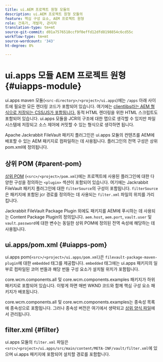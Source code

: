 ```yaml
---
title: ui.AEM 프로젝트 원형 모듈의
description: ui.AEM 프로젝트 원형 모듈의
feature: 핵심 구성 요소, AEM 프로젝트 원형
role: 건축가, 개발자, 관리자
translation-type: tm+mt
source-git-commit: d01a7576518ccf9f0effd12dfd8198854c6cd55c
workflow-type: tm+mt
source-wordcount: '343'
ht-degree: 0%

---
```



# ui.apps 모듈 AEM 프로젝트 원형 {#uiapps-module}

ui.apps maven 모듈(`<src-directory>/<project>/ui.apps`)에는 `/apps` 아래 사이트에 필요한 모든 렌더링 코드가 포함되어 있습니다. 여기에는 [clientlibs라는 AEM 형식으로 저장되는 CSS/JS가 포함됩니다.](uifrontend.md#clientlibs) 동적 HTML 렌더링을 위한 HTML 스크립트도 포함되어 있습니다. ui.apps 모듈을 JCR의 구조에 대한 맵으로 생각할 수 있지만 파일 시스템에 저장되고 소스 제어에 커밋할 수 있는 형식으로 생각하면 됩니다.

Apache Jackrabbit FileVault 패키지 플러그인은 ui.apps 모듈의 컨텐츠를 AEM에 배포할 수 있는 AEM 패키지로 컴파일하는 데 사용됩니다. 플러그인의 전역 구성은 상위 pom.xml에 정의됩니다.

## 상위 POM {#parent-pom}

[상위 POM](/help/developing/archetype/using.md#parent-pom) (`<src>/<project>/pom.xml`)에는 프로젝트에 사용된 플러그인에 대한 다양한 구성을 정의하는  `<plugin>` 섹션이 포함되어 있습니다. 여기에는 Jackrabbit FileVault 패키지 플러그인에 대한 `filterSource`의 구성이 포함됩니다. `filterSource`은 패키지에 포함된 jcr 경로를 정의하는 데 사용되는 `filter.xml` 파일의 위치를 가리킵니다.

Jackrabbit FileVault Package Plugin 외에도 패키지를 AEM에 푸시하는 데 사용되는 Content Package Plugin의 정의입니다. `aem.host`, `aem.port`, `vault.user` 및 `vault.password`에 대한 변수는 동일한 상위 POM에 정의된 전역 속성에 해당하는 데 사용됩니다.

## ui.apps/pom.xml {#uiapps-pom}

ui.apps pom(`<src>/<project>/ui.apps/pom.xml`)은 `filevault-package-maven-plugin`에 대한 `embedded` 태그를 제공합니다. `embedded` 태그에는 ui.apps 패키지의 일부로 컴파일된 코어 번들과 해당 번들 구성 요소가 설치될 위치가 포함됩니다.

core.wcm.components.all 및 core.wcm.components.examples 패키지가 하위 패키지로 포함되어 있습니다. 이렇게 하면 매번 WKND 코드와 함께 핵심 구성 요소 패키지가 배포됩니다.

core.wcm.components.all 및 core.wcm.components.examples는 종속성 목록에 종속성으로 포함됩니다. 그러나 종속성 버전은 여기에서 생략되고 [상위 양식 파일](/help/developing/archetype/using.md#core-components)에서 관리됩니다.

## filter.xml {#filter}

ui.apps 모듈의 `filter.xml` 파일은 `<src>/<project>/ui.apps/src/main/content/META-INF/vault/filter.xml`에 있으며 ui.apps 패키지에 포함되어 설치할 경로를 포함합니다.
